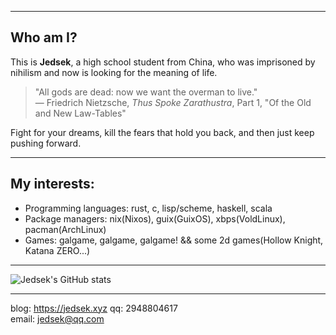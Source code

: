 - - -

## Who am I?

This is **Jedsek**, a high school student from China, who was imprisoned by nihilism and now is looking for the meaning of life.  

> "All gods are dead: now we want the overman to live."  
> — Friedrich Nietzsche, *Thus Spoke Zarathustra*, Part 1, "Of the Old and New Law-Tables"  

Fight for your dreams, kill the fears that hold you back, and then just keep pushing forward.  

- - -

## My interests:

- Programming languages: rust, c, lisp/scheme, haskell, scala  
- Package managers: nix(Nixos), guix(GuixOS), xbps(VoldLinux), pacman(ArchLinux)
- Games: galgame, galgame, galgame! && some 2d games(Hollow Knight, Katana ZERO...)

- - -

![Jedsek's GitHub stats](https://github-readme-stats.vercel.app/api?username=Jedsek&show_icons=true&theme=radical)

- - -
blog: https://jedsek.xyz
qq: 2948804617  
email: jedsek@qq.com
